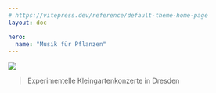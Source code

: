 ```yaml
---
# https://vitepress.dev/reference/default-theme-home-page
layout: doc

hero:
  name: "Musik für Pflanzen"
---
```


![](/mfp.jpg)

> Experimentelle Kleingartenkonzerte in Dresden